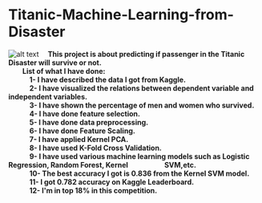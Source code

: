 # Titanic-Machine-Learning-from-Disaster <br />
![alt text](https://www.google.com/url?sa=i&url=https%3A%2F%2Fimpm.org%2Freflections-on-the-root-causes-of-the-titanic-disaster-14-15th-april-1912&psig=AOvVaw2qWiycdkzA4G_CawcPUZT0&ust=1664487170773000&source=images&cd=vfe&ved=0CAwQjRxqFwoTCKCi0ou4uPoCFQAAAAAdAAAAABAD/to/img.png)
&emsp;<strong>This project is about predicting if passenger in the Titanic Disaster will survive or not.<strong/><br/>
&emsp;&emsp;List of what I have done:<br/>
&emsp;&emsp;&emsp;1- I have described the data I got from Kaggle.<br />
&emsp;&emsp;&emsp;2- I have visualized the relations between dependent variable and independent variables.<br />
&emsp;&emsp;&emsp;3- I have shown the percentage of men and women who survived.<br />
&emsp;&emsp;&emsp;4- I have done feature selection.<br />
&emsp;&emsp;&emsp;5- I have done data preprocessing.<br />
&emsp;&emsp;&emsp;6- I have done Feature Scaling.<br />
&emsp;&emsp;&emsp;7- I have applied Kernel PCA.<br />
&emsp;&emsp;&emsp;8- I have used K-Fold Cross Validation.<br />
&emsp;&emsp;&emsp;9- I have used various machine learning models such as Logistic Regression, Random Forest, Kernel &nbsp;&nbsp;&emsp;&emsp;&emsp; &emsp; SVM,etc.<br />
&emsp;&emsp;&emsp;10- The best accuracy I got is 0.836 from the Kernel SVM model.<br />
&emsp;&emsp;&emsp;11- I got 0.782 accuracy on Kaggle Leaderboard.<br />
&emsp;&emsp;&emsp;12- I'm in top 18% in this competition.<br/>
